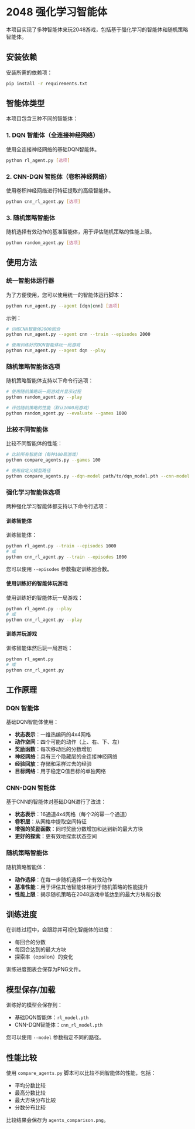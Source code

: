 # 2048 强化学习智能体

本项目实现了多种智能体来玩2048游戏，包括基于强化学习的智能体和随机策略智能体。

## 安装依赖

安装所需的依赖项：

```bash
pip install -r requirements.txt
```

## 智能体类型

本项目包含三种不同的智能体：

### 1. DQN 智能体（全连接神经网络）

使用全连接神经网络的基础DQN智能体。

```bash
python rl_agent.py [选项]
```

### 2. CNN-DQN 智能体（卷积神经网络）

使用卷积神经网络进行特征提取的高级智能体。

```bash
python cnn_rl_agent.py [选项]
```

### 3. 随机策略智能体

随机选择有效动作的基准智能体，用于评估随机策略的性能上限。

```bash
python random_agent.py [选项]
```

## 使用方法

### 统一智能体运行器

为了方便使用，您可以使用统一的智能体运行脚本：

```bash
python run_agent.py --agent [dqn|cnn] [选项]
```

示例：
```bash
# 训练CNN智能体2000回合
python run_agent.py --agent cnn --train --episodes 2000

# 使用训练好的DQN智能体玩一局游戏
python run_agent.py --agent dqn --play
```

### 随机策略智能体选项

随机策略智能体支持以下命令行选项：

```bash
# 使用随机策略玩一局游戏并显示过程
python random_agent.py --play

# 评估随机策略的性能（默认1000局游戏）
python random_agent.py --evaluate --games 1000
```

### 比较不同智能体

比较不同智能体的性能：

```bash
# 比较所有智能体（每种100局游戏）
python compare_agents.py --games 100

# 使用自定义模型路径
python compare_agents.py --dqn-model path/to/dqn_model.pth --cnn-model path/to/cnn_model.pth
```

### 强化学习智能体选项

两种强化学习智能体都支持以下命令行选项：

#### 训练智能体

训练智能体：

```bash
python rl_agent.py --train --episodes 1000
# 或
python cnn_rl_agent.py --train --episodes 1000
```

您可以使用 `--episodes` 参数指定训练回合数。

#### 使用训练好的智能体玩游戏

使用训练好的智能体玩一局游戏：

```bash
python rl_agent.py --play
# 或
python cnn_rl_agent.py --play
```

#### 训练并玩游戏

训练智能体然后玩一局游戏：

```bash
python rl_agent.py
# 或
python cnn_rl_agent.py
```

## 工作原理

### DQN 智能体

基础DQN智能体使用：
- **状态表示**：一维热编码的4x4网格
- **动作空间**：四个可能的动作（上、右、下、左）
- **奖励函数**：每次移动后的分数增加
- **神经网络**：具有三个隐藏层的全连接神经网络
- **经验回放**：存储和采样过去的经验
- **目标网络**：用于稳定Q值目标的单独网络

### CNN-DQN 智能体

基于CNN的智能体对基础DQN进行了改进：
- **状态表示**：16通道4x4网格（每个2的幂一个通道）
- **卷积层**：从网格中提取空间特征
- **增强的奖励函数**：同时奖励分数增加和达到新的最大方块
- **更好的探索**：更有效地探索状态空间

### 随机策略智能体

随机策略智能体：
- **动作选择**：在每一步随机选择一个有效动作
- **基准性能**：用于评估其他智能体相对于随机策略的性能提升
- **性能上限**：揭示随机策略在2048游戏中能达到的最大方块和分数

## 训练进度

在训练过程中，会跟踪并可视化智能体的进度：
- 每回合的分数
- 每回合达到的最大方块
- 探索率（epsilon）的变化

训练进度图表会保存为PNG文件。

## 模型保存/加载

训练好的模型会保存到：
- 基础DQN智能体：`rl_model.pth`
- CNN-DQN智能体：`cnn_rl_model.pth`

您可以使用 `--model` 参数指定不同的路径。

## 性能比较

使用 `compare_agents.py` 脚本可以比较不同智能体的性能，包括：
- 平均分数比较
- 最高分数比较
- 最大方块分布比较
- 分数分布比较

比较结果会保存为 `agents_comparison.png`。 